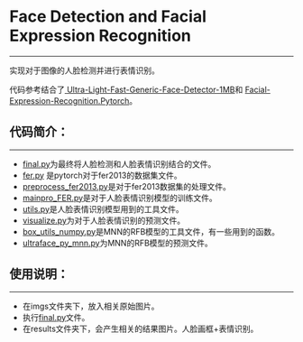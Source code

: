 # Face Detection and Facial Expression Recognition

***

实现对于图像的人脸检测并进行表情识别。

代码参考结合了[ Ultra-Light-Fast-Generic-Face-Detector-1MB](https://github.com/Linzaer/Ultra-Light-Fast-Generic-Face-Detector-1MB)和 [Facial-Expression-Recognition.Pytorch](https://github.com/WuJie1010/Facial-Expression-Recognition.Pytorch)。

## 代码简介：

***

- [final.py](./final.py)为最终将人脸检测和人脸表情识别结合的文件。
- [fer.py](./fer.py) 是pytorch对于fer2013的数据集文件。
- [preprocess_fer2013.py](preprocess_fer2013.py)是对于fer2013数据集的处理文件。
- [mainpro_FER.py](mainpro_FER.py)是对于人脸表情识别模型的训练文件。
- [utils.py](utils.py)是人脸表情识别模型用到的工具文件。
- [visualize.py](visualize.py)为对于人脸表情识别的预测文件。
- [box_utils_numpy.py](box_utils_numpy.py)是MNN的RFB模型的工具文件，有一些用到的函数。
- [ultraface_py_mnn.py](ultraface_py_mnn.py)为MNN的RFB模型的预测文件。

## 使用说明：

***

- 在imgs文件夹下，放入相关原始图片。
- 执行[final.py](final.py)文件。
- 在results文件夹下，会产生相关的结果图片。人脸画框+表情识别。